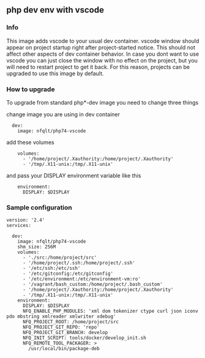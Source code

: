 ## php dev env with vscode

### Info

This image adds vscode to your usual dev container. vscode window should
appear on project startup right after project-started notice. This should
not affect other aspects of dev container behavior. In case you dont want
to use vscode you can just close the window with no effect on the project,
but you will need to restart project to get it back. For this reason,
projects can be upgraded to use this image by default.


### How to upgrade

To upgrade from standard php*-dev image you need to change three things

change image you are using in dev container
```
  dev:
    image: nfqlt/php74-vscode
```

add these volumes
```
    volumes:
      - '/home/project/.Xauthority:/home/project/.Xauthority'
      - '/tmp/.X11-unix:/tmp/.X11-unix'
```


and pass your DISPLAY environment variable like this
```
    environment:
      DISPLAY: $DISPLAY
```



### Sample configuration

```
version: '2.4'
services:

  dev:
    image: nfqlt/php74-vscode
    shm_size: 256M
    volumes:
      - './src:/home/project/src'
      - '/home/project/.ssh:/home/project/.ssh'
      - '/etc/ssh:/etc/ssh'
      - '/etc/gitconfig:/etc/gitconfig'
      - '/etc/environment:/etc/environment-vm:ro'
      - '/vagrant/bash_custom:/home/project/.bash_custom'
      - '/home/project/.Xauthority:/home/project/.Xauthority'
      - '/tmp/.X11-unix:/tmp/.X11-unix'
    environment:
      DISPLAY: $DISPLAY
      NFQ_ENABLE_PHP_MODULES: 'xml dom tokenizer ctype curl json iconv pdo mbstring xmlreader xmlwriter xdebug'
      NFQ_PROJECT_ROOT: /home/project/src
      NFQ_PROJECT_GIT_REPO: 'repo'
      NFQ_PROJECT_GIT_BRANCH: develop
      NFQ_INIT_SCRIPT: tools/docker/develop_init.sh
      NFQ_REMOTE_TOOL_PACKAGER: >
        /usr/local/bin/package-deb

```

